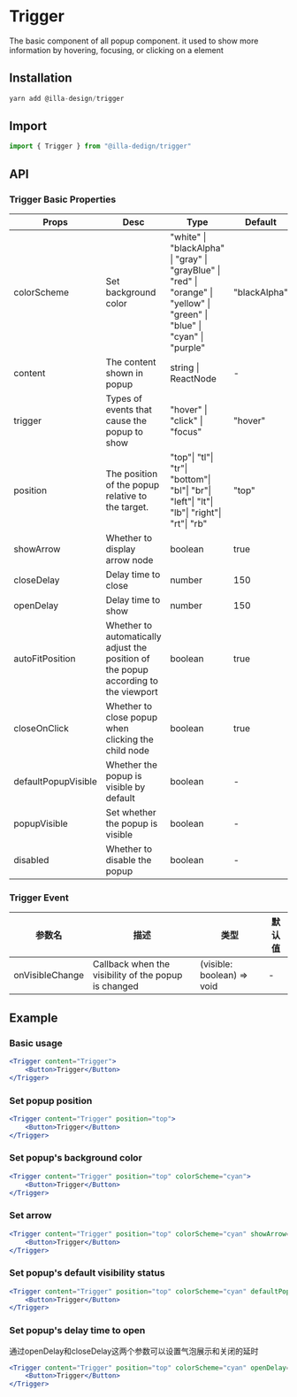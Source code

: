 # Trigger

The basic component of all popup component. it used to show more information by hovering, focusing, or clicking on a element

## Installation

```jsx
yarn add @illa-design/trigger
```

## Import

```jsx
import { Trigger } from "@illa-dedign/trigger"
```

## API

### Trigger Basic Properties

| Props               | Desc                                                         | Type                                                         | Default      |
| ------------------- | ------------------------------------------------------------ | ------------------------------------------------------------ | ------------ |
| colorScheme         | Set background color                                         | "white" \| "blackAlpha" \| "gray" \| "grayBlue" \| "red" \| "orange" \| "yellow" \| "green" \| "blue"  \| "cyan" \| "purple" | "blackAlpha" |
| content             | The content shown in popup                                   | string \| ReactNode                                          | -            |
| trigger             | Types of events that cause the popup to show                 | "hover" \| "click" \| "focus"                                | "hover"      |
| position            | The position of the popup relative to the target.            | "top"\| "tl"\| "tr"\| "bottom"\| "bl"\| "br"\| "left"\| "lt"\| "lb"\| "right"\| "rt"\| "rb" | "top"        |
| showArrow           | Whether to display arrow node                                | boolean                                                      | true         |
| closeDelay          | Delay time to close                                          | number                                                       | 150          |
| openDelay           | Delay time to show                                           | number                                                       | 150          |
| autoFitPosition     | Whether to automatically adjust the position of the popup according to the viewport | boolean                                                      | true         |
| closeOnClick        | Whether to close popup when clicking the child node          | boolean                                                      | true         |
| defaultPopupVisible | Whether the popup is visible by default                      | boolean                                                      | -            |
| popupVisible        | Set whether the  popup is visible                            | boolean                                                      | -            |
| disabled            | Whether to disable the popup                                 | boolean                                                      | -            |

### Trigger Event

| 参数名          | 描述                                                 | 类型                       | 默认值 |
| --------------- | ---------------------------------------------------- | -------------------------- | ------ |
| onVisibleChange | Callback when the visibility of the popup is changed | (visible: boolean) => void | -      |



## Example

### Basic usage

```jsx
<Trigger content="Trigger">
	<Button>Trigger</Button>
</Trigger>
```

### Set popup position

```jsx
<Trigger content="Trigger" position="top">
	<Button>Trigger</Button>
</Trigger>
```

### Set popup's background color

```jsx
<Trigger content="Trigger" position="top" colorScheme="cyan">
	<Button>Trigger</Button>
</Trigger>
```

### Set arrow

```jsx
<Trigger content="Trigger" position="top" colorScheme="cyan" showArrow={false}>
	<Button>Trigger</Button>
</Trigger>
```

### Set popup's default visibility status

```jsx
<Trigger content="Trigger" position="top" colorScheme="cyan" defaultPopupVisible>
	<Button>Trigger</Button>
</Trigger>
```

### Set popup's delay time to open

通过openDelay和closeDelay这两个参数可以设置气泡展示和关闭的延时

```jsx
<Trigger content="Trigger" position="top" colorScheme="cyan" openDelay={1000} closeDelay={1000}>
	<Button>Trigger</Button>
</Trigger>
```

